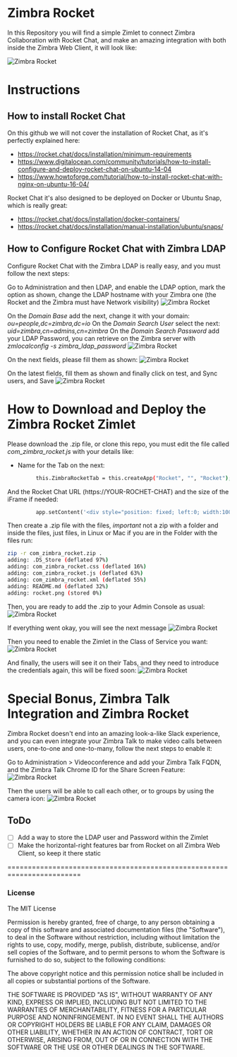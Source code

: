 # Zimbra Rocket
In this Repository you will find a simple Zimlet to connect Zimbra Collaboration with Rocket Chat, and make an amazing integration with both inside the Zimbra Web Client, it will look like:

![Zimbra Rocket](https://github.com/jorgedlcruz/zimbra-zimlets/img/raw/master/zimbra-rocket-ui.png)

# Instructions
## How to install Rocket Chat
On this github we will not cover the installation of Rocket Chat, as it's perfectly explained here:
* https://rocket.chat/docs/installation/minimum-requirements
* https://www.digitalocean.com/community/tutorials/how-to-install-configure-and-deploy-rocket-chat-on-ubuntu-14-04
* https://www.howtoforge.com/tutorial/how-to-install-rocket-chat-with-nginx-on-ubuntu-16-04/

Rocket Chat it's also designed to be deployed on Docker or Ubuntu Snap, which is really great:
* https://rocket.chat/docs/installation/docker-containers/
* https://rocket.chat/docs/installation/manual-installation/ubuntu/snaps/

## How to Configure Rocket Chat with Zimbra LDAP
Configure Rocket Chat with the Zimbra LDAP is really easy, and you must follow the next steps:

Go to Administration and then LDAP, and enable the LDAP option, mark the option as shown, change the LDAP hostname with your Zimbra one (the Rocket and the Zimbra must have Network visibility)
![Zimbra Rocket](https://github.com/jorgedlcruz/zimbra-zimlets/img/raw/master/rocket-001.png)

On the *Domain Base* add the next, change it with your domain: *ou=people,dc=zimbra,dc=io*
On the *Domain Search User* select the next: *uid=zimbra,cn=admins,cn=zimbra*
On the *Domain Search Password* add your LDAP Password, you can retrieve on the Zimbra server with *zmlocalconfig -s zimbra_ldap_password*
![Zimbra Rocket](https://github.com/jorgedlcruz/zimbra-zimlets/img/raw/master/rocket-002.png)

On the next fields, please fill them as shown:
![Zimbra Rocket](https://github.com/jorgedlcruz/zimbra-zimlets/img/raw/master/rocket-003.png)

On the latest fields, fill them as shown and finally click on test, and Sync users, and Save
![Zimbra Rocket](https://github.com/jorgedlcruz/zimbra-zimlets/img/raw/master/rocket-004.png)

# How to Download and Deploy the Zimbra Rocket Zimlet
Please download the .zip file, or clone this repo, you must edit the file called *com_zimbra_rocket.js* with your details like:
* Name for the Tab on the next:
```bash
         this.ZimbraRocketTab = this.createApp("Rocket", "", "Rocket");
```
And the Rocket Chat URL (https://YOUR-ROCHET-CHAT\) and the size of the iFrame if needed:
```php
         app.setContent('<div style="position: fixed; left:0; width:100%; height:89%; border:0px;"><iframe id="ZimbraRocketFrame" style="z-index:2; left:0; width:100%; height:100%; border:0px;" src=\"https://YOUR-ROCHET-CHAT\"></div>');
```
Then create a .zip file with the files, *important* not a zip with a folder and inside the files, just files, in Linux or Mac if you are in the Folder with the files run:
```bash
zip -r com_zimbra_rocket.zip .
adding: .DS_Store (deflated 97%)
adding: com_zimbra_rocket.css (deflated 16%)
adding: com_zimbra_rocket.js (deflated 63%)
adding: com_zimbra_rocket.xml (deflated 55%)
adding: README.md (deflated 32%)
adding: rocket.png (stored 0%)
```

Then, you are ready to add the .zip to your Admin Console as usual:
![Zimbra Rocket](https://github.com/jorgedlcruz/zimbra-zimlets/img/raw/master/rocket-005.png)

If everything went okay, you will see the next message
![Zimbra Rocket](https://github.com/jorgedlcruz/zimbra-zimlets/img/raw/master/rocket-006.png)

Then you need to enable the Zimlet in the Class of Service you want:
![Zimbra Rocket](https://github.com/jorgedlcruz/zimbra-zimlets/img/raw/master/rocket-007.png)

And finally, the users will see it on their Tabs, and they need to introduce the credentials again, this will be fixed soon:
![Zimbra Rocket](https://github.com/jorgedlcruz/zimbra-zimlets/img/raw/master/rocket-008.png)

# Special Bonus, Zimbra Talk Integration and Zimbra Rocket
Zimbra Rocket doesn't end into an amazing look-a-like Slack experience, and you can even integrate your Zimbra Talk to make video calls between users, one-to-one and one-to-many, follow the next steps to enable it:

Go to Administration > Videoconference and add your Zimbra Talk FQDN, and the Zimbra Talk Chrome ID for the Share Screen Feature:
![Zimbra Rocket](https://github.com/jorgedlcruz/zimbra-zimlets/img/raw/master/rocket-009.png)

Then the users will be able to call each other, or to groups by using the camera icon:
![Zimbra Rocket](https://github.com/jorgedlcruz/zimbra-zimlets/img/raw/master/rocket-010.png)

## ToDo
- [ ] Add a way to store the LDAP user and Password within the Zimlet
- [ ] Make the horizontal-right features bar from Rocket on all Zimbra Web Client, so keep it there static

========================================================================
### License
The MIT License

Permission is hereby granted, free of charge, to any person obtaining a copy
of this software and associated documentation files (the "Software"), to deal
in the Software without restriction, including without limitation the rights
to use, copy, modify, merge, publish, distribute, sublicense, and/or sell
copies of the Software, and to permit persons to whom the Software is
furnished to do so, subject to the following conditions:

The above copyright notice and this permission notice shall be included in
all copies or substantial portions of the Software.

THE SOFTWARE IS PROVIDED "AS IS", WITHOUT WARRANTY OF ANY KIND, EXPRESS OR
IMPLIED, INCLUDING BUT NOT LIMITED TO THE WARRANTIES OF MERCHANTABILITY,
FITNESS FOR A PARTICULAR PURPOSE AND NONINFRINGEMENT. IN NO EVENT SHALL THE
AUTHORS OR COPYRIGHT HOLDERS BE LIABLE FOR ANY CLAIM, DAMAGES OR OTHER
LIABILITY, WHETHER IN AN ACTION OF CONTRACT, TORT OR OTHERWISE, ARISING FROM,
OUT OF OR IN CONNECTION WITH THE SOFTWARE OR THE USE OR OTHER DEALINGS IN
THE SOFTWARE.

